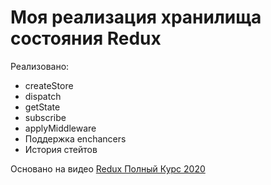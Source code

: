 # Моя реализация хранилища состояния Redux

Реализовано:
* createStore
* dispatch
* getState
* subscribe
* applyMiddleware
* Поддержка enchancers
* История стейтов

Основано на видео [Redux Полный Курс 2020](https://www.youtube.com/watch?v=YdYyYMFPa44)
